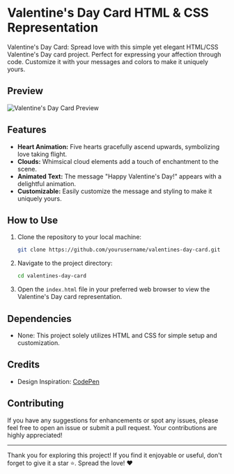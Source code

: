 # Valentine's Day Card HTML & CSS Representation
Valentine's Day Card: Spread love with this simple yet elegant HTML/CSS Valentine's Day card project. Perfect for expressing your affection through code. Customize it with your messages and colors to make it uniquely yours.

## Preview

![Valentine's Day Card Preview](preview.png)

## Features

- **Heart Animation:** Five hearts gracefully ascend upwards, symbolizing love taking flight.
- **Clouds:** Whimsical cloud elements add a touch of enchantment to the scene.
- **Animated Text:** The message "Happy Valentine's Day!" appears with a delightful animation.
- **Customizable:** Easily customize the message and styling to make it uniquely yours.

## How to Use

1. Clone the repository to your local machine:

   ```bash
   git clone https://github.com/yourusername/valentines-day-card.git
   ```

2. Navigate to the project directory:

   ```bash
   cd valentines-day-card
   ```

3. Open the `index.html` file in your preferred web browser to view the Valentine's Day card representation.

## Dependencies

- None: This project solely utilizes HTML and CSS for simple setup and customization.

## Credits

- Design Inspiration: [CodePen](https://codepen.io/coding_tanu/details/YzBooPE)

## Contributing

If you have any suggestions for enhancements or spot any issues, please feel free to open an issue or submit a pull request. Your contributions are highly appreciated!

---

Thank you for exploring this project! If you find it enjoyable or useful, don't forget to give it a star ⭐. Spread the love! ❤️
